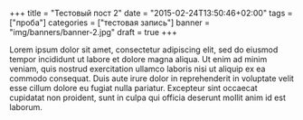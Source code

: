 +++
title = "Тестовый пост 2"
date = "2015-02-24T13:50:46+02:00"
tags = ["проба"]
categories = ["тестовая запись"]
banner = "img/banners/banner-2.jpg"
draft = true
+++

Lorem ipsum dolor sit amet, consectetur adipiscing elit, sed do eiusmod tempor incididunt ut labore et dolore magna aliqua. Ut enim ad minim veniam, quis nostrud exercitation ullamco laboris nisi ut aliquip ex ea commodo consequat. Duis aute irure dolor in reprehenderit in voluptate velit esse cillum dolore eu fugiat nulla pariatur. Excepteur sint occaecat cupidatat non proident, sunt in culpa qui officia deserunt mollit anim id est laborum.